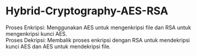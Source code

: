 # Hybrid-Cryptography-AES-RSA
 Proses Enkripsi: Menggunakan AES untuk mengenkripsi file dan RSA untuk mengenkripsi  kunci AES.          
 Proses Dekripsi: Membalik proses enkripsi dengan RSA untuk mendekripsi kunci AES dan AES untuk mendekripsi file.
